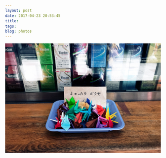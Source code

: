 ```yaml
---
layout: post
date: 2017-04-23 20:53:45
title: 
tags:
blog: photos
---
```


![title](/assets/photoblog/origami.jpg)